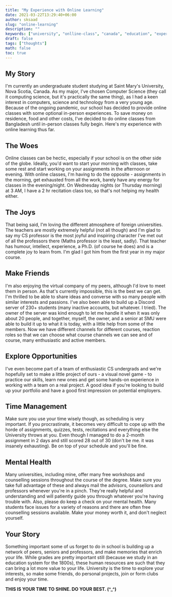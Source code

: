 ```yaml
---
title: "My Experience with Online Learning"
date: 2021-03-22T13:29:40+06:00
author: sksaad
slug: "online-learning"
description: ""
keywords: ["university", "onlline-class", "canada", "education", "experience", "tourism"]
draft: false
tags: ["thoughts"]
math: false
toc: true
---
```


## My Story

I'm currently an undergraduate student studying at Saint Mary's University, Nova Scotia, Canada. As my major, I've chosen Computer Science (they call it computing science, but it's practically the same thing), as I had a keen interest in computers, science and technology from a very young age. Because of the ongoing pandemic, our school has decided to provide online classes with some optional in-person experiences. To save money on residence, food and other costs, I've decided to do online classes from Bangladesh until in-person classes fully begin. Here's my experience with online learning thus far.

## The Woes

Online classes can be hectic, especially if your school is on the other side of the globe. Ideally, you'd want to start your morning with classes, take some rest and start working on your assignments in the afternoon or evening. With online classes, I'm having to do the opposite - assignments in the morning, get exhausted from all the work, barely have any energy for classes in the evening/night. On Wednesday nights (or Thursday morning) at 3 AM, I have a 2 hr recitation class too, so that's not helping my health either.

## The Joys

That being said, I'm loving the different atmosphere of foreign universities. The teachers are mostly extremely helpful (not all though) and I'm glad to say my CS professor is the most joyful and inspiring character I've met out of all the professors there (Maths professor is the least, sadly). That teacher has humour, intellect, experience, a Ph.D. (of course he does) and is a complete joy to learn from. I'm glad I got him from the first year in my major course.

## Make Friends

I'm also enjoying the virtual company of my peers, although I'd love to meet them in person. As that's currently impossible, this is the best we can get. I'm thrilled to be able to share ideas and converse with so many people with similar interests and passions. I've also been able to build up a Discord server of 230+ students (many inactive accounts, but whatever. I tried). The owner of the server was kind enough to let me handle it when it was only about 20 people, and together, myself, the owner, and a senior at SMU were able to build it up to what it is today, with a little help from some of the members. Now we have different channels for different courses, reaction roles so that we can choose what course channels we can see and of course, many enthusiastic and active members.

## Explore Opportunities

I've even become part of a team of enthusiastic CS undergrads and we're hopefully set to make a little project of ours - a visual novel game - to practice our skills, learn new ones and get some hands-on experience in working with a team on a real project. A good idea if you're looking to build up your portfolio and have a good first impression on potential employers.

## Time Management

Make sure you use your time wisely though, as scheduling is very important. If you procrastinate, it becomes very difficult to cope up with the horde of assignments, quizzes, tests, recitations and everything else the University throws at you. Even though I managed to do a 2-month assignment in 2 days and still scored 28 out of 30 (don't be me. it was insanely exhausting). Be on top of your schedule and you'll be fine.

## Mental Health

Many universities, including mine, offer many free workshops and counselling sessions throughout the course of the degree. Make sure you take full advantage of these and always mail the advisors, counsellors and professors whenever you're in a pinch. They're really helpful and understanding and will patiently guide you through whatever you're having trouble with. Also, please do keep a check on your mental health. Many students face issues for a variety of reasons and there are often free counselling sessions available. Make your money worth it, and don't neglect yourself.

## Your Story

Something important some of us forget to do in school is building up a network of peers, seniors and professors, and make memories that enrich your life. While grades are pretty important still (because we study in an education system for the 1800s), these human resources are such that they can bring a lot more value to your life. University is the time to explore your interests, so make some friends, do personal projects, join or form clubs and enjoy your time.

**THIS IS YOUR TIME TO SHINE. DO YOUR BEST. (^_^)**
